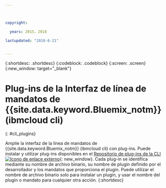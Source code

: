 ```yaml
---



copyright:

  years: 2015，2018

lastupdated: "2018-6-21"


---
```


{:shortdesc: .shortdesc}
{:codeblock: .codeblock}
{:screen: .screen}
{:new_window: target="_blank"}

# Plug-ins de la Interfaz de línea de mandatos de {{site.data.keyword.Bluemix_notm}} (ibmcloud cli)
{: #cli_plugins}

Amplíe la interfaz de la línea de mandatos de {{site.data.keyword.Bluemix_notm}} (ibmcloud cli) con plug-ins. Puede instalar y utilizar plug-ins disponibles en el [Repositorio de plug-ins de la CLI ![Icono de enlace externo](../icons/launch-glyph.svg)](http://plugins.ng.bluemix.net/){: new_window}. Cada plug-in se identifica mediante su nombre de
archivo binario, su nombre de plugin definido por el desarrollador y los mandatos que proporciona el plugin. Puede utilizar
el nombre de archivo binario solo para instalar un plugin, y usar el nombre del plugin o mandato para cualquier otra acción.
{:shortdesc}
